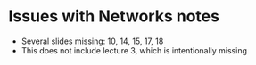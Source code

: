 # Issues with Networks notes
- Several slides missing: 10, 14, 15, 17, 18
- This does not include lecture 3, which is intentionally missing

